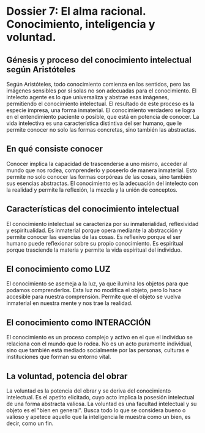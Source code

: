 # Dossier 7: El alma racional. Conocimiento, inteligencia y voluntad.

## Génesis y proceso del conocimiento intelectual según Aristóteles

Según Aristóteles, todo conocimiento comienza en los sentidos, pero las imágenes sensibles por sí solas no son adecuadas para el conocimiento. El intelecto agente es lo que universaliza y abstrae esas imágenes, permitiendo el conocimiento intelectual. El resultado de este proceso es la especie impresa, una forma inmaterial. El conocimiento verdadero se logra en el entendimiento paciente o posible, que está en potencia de conocer. La vida intelectiva es una característica distintiva del ser humano, que le permite conocer no solo las formas concretas, sino también las abstractas.

## En qué consiste conocer

Conocer implica la capacidad de trascenderse a uno mismo, acceder al mundo que nos rodea, comprenderlo y poseerlo de manera inmaterial. Esto permite no solo conocer las formas corpóreas de las cosas, sino también sus esencias abstractas. El conocimiento es la adecuación del intelecto con la realidad y permite la reflexión, la mezcla y la unión de conceptos.

## Características del conocimiento intelectual

El conocimiento intelectual se caracteriza por su inmaterialidad, reflexividad y espiritualidad. Es inmaterial porque opera mediante la abstracción y permite conocer las esencias de las cosas. Es reflexivo porque el ser humano puede reflexionar sobre su propio conocimiento. Es espiritual porque trasciende la materia y permite la vida espiritual del individuo.

## El conocimiento como LUZ

El conocimiento se asemeja a la luz, ya que ilumina los objetos para que podamos comprenderlos. Esta luz no modifica el objeto, pero lo hace accesible para nuestra comprensión. Permite que el objeto se vuelva inmaterial en nuestra mente y nos trae la realidad.

## El conocimiento como INTERACCIÓN

El conocimiento es un proceso complejo y activo en el que el individuo se relaciona con el mundo que lo rodea. No es un acto puramente individual, sino que también está mediado socialmente por las personas, culturas e instituciones que forman su entorno vital.

## La voluntad, potencia del obrar

La voluntad es la potencia del obrar y se deriva del conocimiento intelectual. Es el apetito elicitado, cuyo acto implica la posesión intelectual de una forma abstracta valiosa. La voluntad es una facultad intelectual y su objeto es el "bien en general". Busca todo lo que se considera bueno o valioso y apetece aquello que la inteligencia le muestra como un bien, es decir, como un fin.

